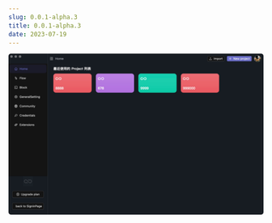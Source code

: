 ```yaml
---
slug: 0.0.1-alpha.3
title: 0.0.1-alpha.3
date: 2023-07-19
---
```


<!-- truncate -->

![banner](./banner.png)
